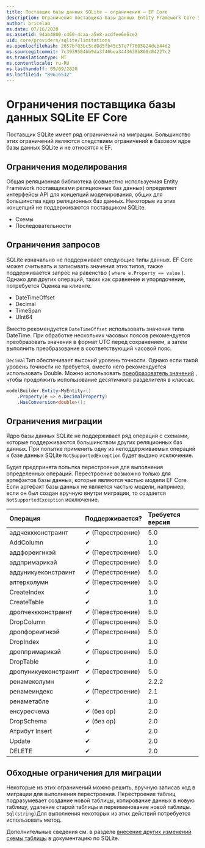```yaml
---
title: Поставщик базы данных SQLite — ограничения — EF Core
description: Ограничения поставщика базы данных Entity Framework Core SQLite по сравнению с другими поставщиками
author: bricelam
ms.date: 07/16/2020
ms.assetid: 94ab4800-c460-4caa-a5e8-acdfee6e6ce2
uid: core/providers/sqlite/limitations
ms.openlocfilehash: 2657bf03bc5cd0d5fb45c57e7f7605824deb44d2
ms.sourcegitcommit: 7c3939504bb9da3f46bea3443638b808c04227c2
ms.translationtype: MT
ms.contentlocale: ru-RU
ms.lasthandoff: 09/09/2020
ms.locfileid: "89616532"
---
```

# <a name="sqlite-ef-core-database-provider-limitations"></a>Ограничения поставщика базы данных SQLite EF Core

Поставщик SQLite имеет ряд ограничений на миграции. Большинство этих ограничений являются следствием ограничений в базовом ядре базы данных SQLite и не относятся к EF.

## <a name="modeling-limitations"></a>Ограничения моделирования

Общая реляционная библиотека (совместно используемая Entity Framework поставщиками реляционных баз данных) определяет интерфейсы API для концепций моделирования, общих для большинства ядер реляционных баз данных. Некоторые из этих концепций не поддерживаются поставщиком SQLite.

* Схемы
* Последовательности

## <a name="query-limitations"></a>Ограничения запросов

SQLite изначально не поддерживает следующие типы данных. EF Core может считывать и записывать значения этих типов, также поддерживается запрос на равенство ( `where e.Property == value` ). Однако для других операций, таких как сравнение и упорядочение, потребуется Оценка на клиенте.

* DateTimeOffset
* Decimal
* TimeSpan
* UInt64

Вместо рекомендуется `DateTimeOffset` использовать значения типа DateTime. При обработке нескольких часовых поясов рекомендуется преобразовать значения в формат UTC перед сохранением, а затем выполнить преобразование в соответствующий часовой пояс.

`Decimal`Тип обеспечивает высокий уровень точности. Однако если такой уровень точности не требуется, вместо него рекомендуется использовать Double. Можно использовать [преобразователь значений](xref:core/modeling/value-conversions) , чтобы продолжить использование десятичного разделителя в классах.

``` csharp
modelBuilder.Entity<MyEntity>()
    .Property(e => e.DecimalProperty)
    .HasConversion<double>();
```

## <a name="migrations-limitations"></a>Ограничения миграции

Ядро базы данных SQLite не поддерживает ряд операций с схемами, которые поддерживаются большинством других реляционных баз данных. При попытке применить одну из неподдерживаемых операций к базе данных SQLite `NotSupportedException` будет выдано исключение.

Будет предпринята попытка перестроения для выполнения определенных операций. Перестроение возможно только для артефактов базы данных, которые являются частью модели EF Core. Если артефакт базы данных не является частью модели, например, если он был создан вручную внутри миграции, то создается `NotSupportedException` исключение.

| Операция            | Поддерживается?  | Требуется версия |
|:---------------------|:------------|:-----------------|
| аддчеккконстраинт   | ✔ (Перестроение) | 5.0              |
| AddColumn            | ✔           | 1.0              |
| аддфореигнкэй        | ✔ (Перестроение) | 5.0              |
| аддпримарикэй        | ✔ (Перестроение) | 5.0              |
| аддуникуеконстраинт  | ✔ (Перестроение) | 5.0              |
| алтерколумн          | ✔ (Перестроение) | 5.0              |
| CreateIndex          | ✔           | 1.0              |
| CreateTable          | ✔           | 1.0              |
| дропчеккконстраинт  | ✔ (Перестроение) | 5.0              |
| DropColumn           | ✔ (Перестроение) | 5.0              |
| дропфореигнкэй       | ✔ (Перестроение) | 5.0              |
| DropIndex            | ✔           | 1.0              |
| дроппримарикэй       | ✔ (Перестроение) | 5.0              |
| DropTable            | ✔           | 1.0              |
| дропуникуеконстраинт | ✔ (Перестроение) | 5.0              |
| ренамеколумн         | ✔           | 2.2.2            |
| ренамеиндекс          | ✔ (Перестроение) | 2.1              |
| ренаметабле          | ✔           | 1.0              |
| енсуресчема         | ✔ (без op)   | 2.0              |
| DropSchema           | ✔ (без op)   | 2.0              |
| Атрибут Insert               | ✔           | 2.0              |
| Update               | ✔           | 2.0              |
| DELETE               | ✔           | 2.0              |

## <a name="migrations-limitations-workaround"></a>Обходные ограничения для миграции

Некоторые из этих ограничений можно решить, вручную записав код в миграции для выполнения перестроения. Перестроение таблиц подразумевает создание новой таблицы, копирование данных в новую таблицу, удаление старой таблицы и переименование новой таблицы. `Sql(string)`Для выполнения некоторых из этих действий потребуется использовать метод.

Дополнительные сведения см. в разделе [внесение других изменений схемы таблицы](https://sqlite.org/lang_altertable.html#otheralter) в документацию по SQLite.
